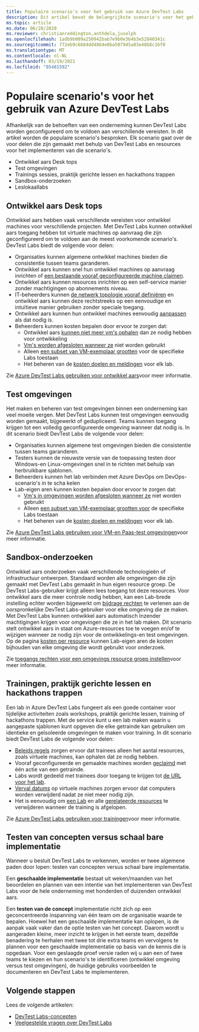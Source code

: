 ```yaml
---
title: Populaire scenario's voor het gebruik van Azure DevTest Labs
description: Dit artikel bevat de belangrijkste scenario's voor het gebruik van Azure DevTest Labs en twee algemene paden om te beginnen met het gebruik van de service in uw organisatie.
ms.topic: article
ms.date: 06/20/2020
ms.reviewer: christianreddington,anthdela,juselph
ms.openlocfilehash: 1adb9b009a250942bab7e9b0e3b4b3e52840341c
ms.sourcegitcommit: 772eb9c6684dd4864e0ba507945a83e48b8c16f0
ms.translationtype: MT
ms.contentlocale: nl-NL
ms.lasthandoff: 03/19/2021
ms.locfileid: "85481592"
---
```

# <a name="popular-scenarios-for-using-azure-devtest-labs"></a>Populaire scenario's voor het gebruik van Azure DevTest Labs
Afhankelijk van de behoeften van een onderneming kunnen DevTest Labs worden geconfigureerd om te voldoen aan verschillende vereisten.  In dit artikel worden de populaire scenario's besproken. Elk scenario gaat over de voor delen die zijn gemaakt met behulp van DevTest Labs en resources voor het implementeren van die scenario's.  

- Ontwikkel aars Desk tops
- Test omgevingen
- Trainings sessies, praktijk gerichte lessen en hackathons trappen
- Sandbox-onderzoeken
- Leslokaallabs

## <a name="developer-desktops"></a>Ontwikkel aars Desk tops
Ontwikkel aars hebben vaak verschillende vereisten voor ontwikkel machines voor verschillende projecten. Met DevTest Labs kunnen ontwikkel aars toegang hebben tot virtuele machines op aanvraag die zijn geconfigureerd om te voldoen aan de meest voorkomende scenario's. DevTest Labs biedt de volgende voor delen:

- Organisaties kunnen algemene ontwikkel machines bieden die consistentie tussen teams garanderen.
- Ontwikkel aars kunnen snel hun ontwikkel machines op aanvraag inrichten of [een bestaande vooraf geconfigureerde machine claimen](devtest-lab-add-claimable-vm.md).
- Ontwikkel aars kunnen resources inrichten op een self-service manier zonder machtigingen op abonnements niveau.
- IT-beheerders kunnen [de netwerk topologie vooraf definiëren](devtest-lab-configure-vnet.md) en ontwikkel aars kunnen deze rechtstreeks op een eenvoudige en intuïtieve manier gebruiken zonder speciale toegang.
- Ontwikkel aars kunnen hun ontwikkel machines eenvoudig [aanpassen](devtest-lab-add-vm.md#add-an-existing-artifact-to-a-vm) als dat nodig is.
- Beheerders kunnen kosten bepalen door ervoor te zorgen dat:
    - Ontwikkel aars [kunnen niet meer vm's ophalen](devtest-lab-set-lab-policy.md#set-virtual-machines-per-user) dan ze nodig hebben voor ontwikkeling
    - [Vm's worden afgesloten wanneer ze](devtest-lab-set-lab-policy.md#set-auto-shutdown) niet worden gebruikt
    - Alleen [een subset van VM-exemplaar grootten](devtest-lab-set-lab-policy.md#set-allowed-virtual-machine-sizes) voor de specifieke Labs toestaan
    - Het beheren van de [kosten doelen en meldingen](devtest-lab-configure-cost-management.md) voor elk lab.

Zie [Azure DevTest Labs gebruiken voor ontwikkel aars](devtest-lab-developer-lab.md)voor meer informatie. 

## <a name="test-environments"></a>Test omgevingen
Het maken en beheren van test omgevingen binnen een onderneming kan veel moeite vergen. Met DevTest Labs kunnen test omgevingen eenvoudig worden gemaakt, bijgewerkt of gedupliceerd. Teams kunnen toegang krijgen tot een volledig geconfigureerde omgeving wanneer dat nodig is. In dit scenario biedt DevTest Labs de volgende voor delen:

- Organisaties kunnen algemene test omgevingen bieden die consistentie tussen teams garanderen.
- Testers kunnen de nieuwste versie van de toepassing testen door Windows-en Linux-omgevingen snel in te richten met behulp van herbruikbare sjablonen.
- Beheerders kunnen het lab verbinden met Azure DevOps om DevOps-scenario's in te scha kelen
- Lab-eigen aren kunnen kosten bepalen door ervoor te zorgen dat:
    - [Vm's in omgevingen worden afgesloten wanneer ze](devtest-lab-set-lab-policy.md#set-auto-shutdown) niet worden gebruikt
    - Alleen [een subset van VM-exemplaar grootten voor](devtest-lab-set-lab-policy.md#set-allowed-virtual-machine-sizes) de specifieke Labs toestaan
    - Het beheren van de [kosten doelen en meldingen](devtest-lab-configure-cost-management.md) voor elk lab.

Zie [Azure DevTest Labs gebruiken voor VM-en Paas-test omgevingen](devtest-lab-test-env.md)voor meer informatie.

## <a name="sandboxed-investigations"></a>Sandbox-onderzoeken
Ontwikkel aars onderzoeken vaak verschillende technologieën of infrastructuur ontwerpen. Standaard worden alle omgevingen die zijn gemaakt met DevTest Labs gemaakt in hun eigen resource groep. De DevTest Labs-gebruiker krijgt alleen lees toegang tot deze resources. Voor ontwikkel aars die meer controle nodig hebben, kan een Lab-brede instelling echter worden bijgewerkt om [bijdrage rechten](https://azure.microsoft.com/updates/azure-devtest-labs-view-and-set-access-rights-to-an-environment-rg/) te verlenen aan de oorspronkelijke DevTest Labs-gebruiker voor elke omgeving die ze maken.  Met DevTest Labs kunnen ontwikkel aars automatisch Inzender machtigingen krijgen voor omgevingen die ze in het lab maken.  Dit scenario stelt ontwikkel aars in staat om Azure-resources toe te voegen en/of te wijzigen wanneer ze nodig zijn voor de ontwikkelings-en test omgevingen. Op de pagina [kosten per resource](devtest-lab-configure-cost-management.md#view-cost-by-resource) kunnen Lab-eigen aren de kosten bijhouden van elke omgeving die wordt gebruikt voor onderzoek.

Zie [toegangs rechten voor een omgevings resource groep instellen](https://aka.ms/dtl-sandbox)voor meer informatie.

## <a name="trainings-hands-on-labs-and-hackathons"></a>Trainingen, praktijk gerichte lessen en hackathons trappen 
Een lab in Azure DevTest Labs fungeert als een goede container voor tijdelijke activiteiten zoals workshops, praktijk gerichte lessen, training of hackathons trappen.  Met de service kunt u een lab maken waarin u aangepaste sjablonen kunt opgeven die elke getrainde kan gebruiken om identieke en geïsoleerde omgevingen te maken voor training. In dit scenario biedt DevTest Labs de volgende voor delen:

- [Beleids regels](devtest-lab-set-lab-policy.md) zorgen ervoor dat trainees alleen het aantal resources, zoals virtuele machines, kan ophalen dat ze nodig hebben.
- Vooraf geconfigureerde en gemaakte machines worden [geclaimd](devtest-lab-add-claimable-vm.md) met één actie van een getrainde.
- Labs wordt gedeeld met trainees door toegang te krijgen tot [de URL voor het lab](devtest-lab-faq.md#how-do-i-share-a-direct-link-to-my-lab).
- [Verval datums](devtest-lab-add-vm.md#steps-to-add-a-vm-to-a-lab-in-azure-devtest-labs) op virtuele machines zorgen ervoor dat computers worden verwijderd nadat ze niet meer nodig zijn.
- Het is eenvoudig om [een Lab](devtest-lab-delete-lab-vm.md#delete-a-lab) en alle [gerelateerde resources](devtest-lab-faq.md#how-do-i-automate-the-process-of-deleting-all-the-vms-in-my-lab) te verwijderen wanneer de training is afgelopen.

Zie [Azure DevTest Labs gebruiken voor trainingen](devtest-lab-training-lab.md)voor meer informatie.  

## <a name="proof-of-concept-vs-scaled-deployment"></a>Testen van concepten versus schaal bare implementatie
Wanneer u besluit DevTest Labs te verkennen, worden er twee algemene paden door lopen: testen van concepten versus schaal bare implementatie.  

Een **geschaalde implementatie** bestaat uit weken/maanden van het beoordelen en plannen van een intentie van het implementeren van DevTest Labs voor de hele onderneming met honderden of duizenden ontwikkel aars.

Een **testen van de concept** implementatie richt zich op een geconcentreerde inspanning van één team om de organisatie waarde te bepalen. Hoewel het een geschaalde implementatie kan oplopen, is de aanpak vaak vaker dan de optie testen van het concept. Daarom wordt u aangeraden kleine, meer inzicht te krijgen in het eerste team, dezelfde benadering te herhalen met twee tot drie extra teams en vervolgens te plannen voor een geschaalde implementatie op basis van de kennis die is opgedaan. Voor een geslaagde proef versie raden wij u aan een of twee teams te kiezen en hun scenario's te identificeren (ontwikkel omgeving versus test omgevingen), de huidige gebruiks voorbeelden te documenteren en DevTest Labs te implementeren.

## <a name="next-steps"></a>Volgende stappen
Lees de volgende artikelen:

- [DevTest Labs-concepten](devtest-lab-concepts.md)
- [Veelgestelde vragen over DevTest Labs](devtest-lab-faq.md)


